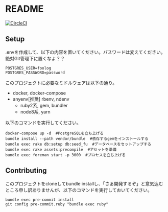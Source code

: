 # README

[![CircleCI](https://circleci.com/gh/2017pro02/medical-web.svg?style=svg)](https://circleci.com/gh/2017pro02/medical-web)

## Setup
.envを作成して、以下の内容を置いてください。パスワードは変えてください。絶対Git管理下に置くなよ？？
```
POSTGRES_USER=foolog
POSTGRES_PASSWORD=password
```

このプロジェクトに必要なミドルウェアは以下の通り。
* docker, docker-compose
* anyenv[推奨] rbenv, ndenv
  * ruby2系, gem, bundler
  * node8系, yarn

以下のコマンドを実行してください。
```shell
docker-compose up -d  #PostgreSQLを立ち上げる
bundle install --path vendor/bundle  #依存するgemをインストールする
bundle exec rake db:setup db:seed_fu  #データベースをセットアップする
bundle exec rake assets:precompile  #アセットを準備
bundle exec foreman start -p 3000  #プロセスを立ち上げる
```

## Contributing
このプロジェクトをcloneしてbundle installし、「さぁ開発するぞ」と意気込むところ申し訳ありませんが、以下のコマンドを実行しておいてください。
```shell
bundle exec pre-commit install
git config pre-commit.ruby "bundle exec ruby"
```
